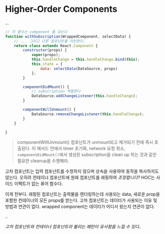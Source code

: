 # Higher-Order Components

...

```javascript
// 이 함수는 component 를 갖는다
function withSubscription(WrappedComponent, selectData) {
    // ... 그리고 다른 컴포넌트를 리턴한다.
    return class extends React.Component {
        constructor(props) {
            super(props);
            this.handleChange = this.handleChange.bind(this);
            this.state = {
                data: selectData(DataSource, props)
            };
        }

        componentDidMount() {
            // subscription 역할한다
            DataSource.addChangeListener(this.handleChange);
        }

        componentWillUnmount() {
            DataSource.removeChangeListener(this.handleChange);
        }
    }

}
```

> componentWillUnmount()
> 컴포넌트가 unmount되고 제거되기 전에 즉시 호출된다. 이 메서드 안에서 timer 초기화, network 요청 취소, `componentDidMount()`에서 생성된 subscription을 clean up 하는 것과 같은 필요한 cleanup을 수행해라.

고차 컴포넌트는 입력 컴포넌트를 수정하지 않으며 상속을 사용하여 동작을 복사하지도 않는다. 오히려 컨테이너 컴포넌트에 원래 컴포넌트를 래핑하여 *조정합니다?* HOC는 사이드 이펙트가 없는 퓨어 함수다.

이게 전부다. 래핑된 컴포넌트는 출력물을 렌더링하는데 사용되는 data, 새로운 prop을 포함한 컨테이너의 모든 props를 받는다. 고차 컴포넌트는 데이터가 사용되는 이유 및 방법과 연관이 없다. wrapped component는 데이터가 어디서 왔는지 연관이 없다.

..

*고차 컴포넌트와 컨테이너 컴포넌트라 불리는 패턴이 유사함을 느낄 수 있다..*